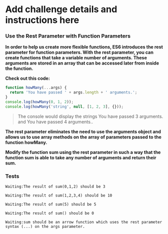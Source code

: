 # Add challenge details and instructions here

### Use the Rest Parameter with Function Parameters

**In order to help us create more flexible functions, ES6 introduces the rest parameter for function parameters. With the rest parameter, you can create functions that take a variable number of arguments. These arguments are stored in an array that can be accessed later from inside the function.**

**Check out this code:**

```js
function howMany(...args) {
  return 'You have passed ' + args.length + ' arguments.';
}
console.log(howMany(0, 1, 2));
console.log(howMany('string', null, [1, 2, 3], {}));
```

> The console would display the strings You have passed 3 arguments. and You have passed 4 arguments..

**The rest parameter eliminates the need to use the arguments object and allows us to use array methods on the array of parameters passed to the function howMany.**

**Modify the function sum using the rest parameter in such a way that the function sum is able to take any number of arguments and return their sum.**

### Tests

`Waiting:The result of sum(0,1,2) should be 3`

`Waiting:The result of sum(1,2,3,4) should be 10`

`Waiting:The result of sum(5) should be 5`

`Waiting:The result of sum() should be 0`

`Waiting:sum should be an arrow function which uses the rest parameter syntax (...) on the args parameter.`
